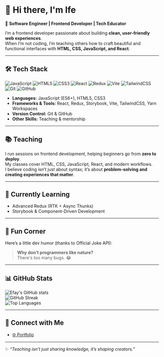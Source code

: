 # 👋 Hi there, I'm Ife  

🚀 **Software Engineer | Frontend Developer | Tech Educator**  

I’m a frontend developer passionate about building **clean, user-friendly web experiences**.  
When I’m not coding, I’m teaching others how to craft beautiful and functional interfaces with **HTML, CSS, JavaScript, and React**.  

---

## 🛠 Tech Stack  

![JavaScript](https://img.shields.io/badge/JavaScript-F7DF1E?style=for-the-badge&logo=javascript&logoColor=000) 
![HTML5](https://img.shields.io/badge/HTML5-E34F26?style=for-the-badge&logo=html5&logoColor=fff) 
![CSS3](https://img.shields.io/badge/CSS3-1572B6?style=for-the-badge&logo=css3&logoColor=fff) 
![React](https://img.shields.io/badge/React-61DAFB?style=for-the-badge&logo=react&logoColor=000) 
![Redux](https://img.shields.io/badge/Redux-764ABC?style=for-the-badge&logo=redux&logoColor=fff) 
![Vite](https://img.shields.io/badge/Vite-646CFF?style=for-the-badge&logo=vite&logoColor=fff) 
![TailwindCSS](https://img.shields.io/badge/Tailwind_CSS-06B6D4?style=for-the-badge&logo=tailwindcss&logoColor=fff) 
![Git](https://img.shields.io/badge/Git-F05032?style=for-the-badge&logo=git&logoColor=fff) 
![GitHub](https://img.shields.io/badge/GitHub-181717?style=for-the-badge&logo=github&logoColor=fff)


- **Languages:** JavaScript (ES6+), HTML5, CSS3 
- **Frameworks & Tools:** React, Redux, Storybook, Vite, TailwindCSS, Yarn Workspaces 
- **Version Control:** Git & GitHub
- **Other Skills:** Teaching & mentorship

---

## 📚 Teaching  
I run sessions on frontend development, helping beginners go from **zero to deploy**.  
My classes cover HTML, CSS, JavaScript, React, and modern workflows.  
I believe coding isn’t just about syntax; it’s about **problem-solving and creating experiences that matter**.  

---

## 🌱 Currently Learning  
- Advanced Redux (RTK + Async Thunks)  
- Storybook & Component-Driven Development

---

## 🎉 Fun Corner  
Here’s a little dev humor (thanks to Official Joke API):  
<!-- JOKE-START -->
> **Why don't programmers like nature?**  
> There's too many bugs. 😂
<!-- JOKE-END -->

---

## 📊 GitHub Stats

![Efay's GitHub stats](https://github-readme-stats.vercel.app/api?username=ifechiglory&count_private=true&show_icons=true&include_all_commits=true&theme=radical)  
![GitHub Streak](https://streak-stats.demolab.com?user=ifechiglory&theme=radical)  
![Top Languages](https://github-readme-stats.vercel.app/api/top-langs/?username=ifechiglory&layout=compact&langs_count=8&count_private=true&theme=radical&cache_seconds=1800)

---

## 🔗 Connect with Me  
- [🌐 Portfolio](https://portfolio-ifechiglory.vercel.app/)  

---

✨ *“Teaching isn’t just sharing knowledge, it’s shaping creators.”*  
